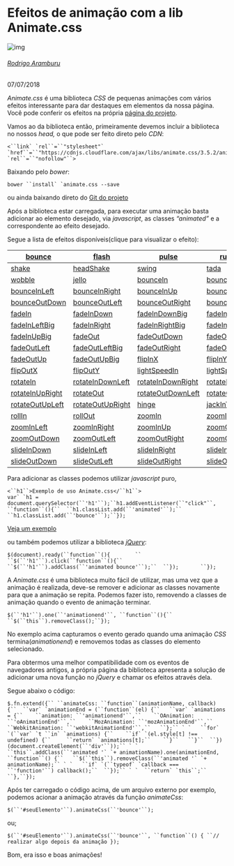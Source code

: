 # Efeitos de animação com a lib Animate.css

![img](https://secure.gravatar.com/avatar/dbc78bbb3a02e3db6bf745bb7c6d0bd0?s=60&d=mm&r=g)

###### [Rodrigo Aramburu](https://www.botecodigital.dev.br/author/rodrigo/)

07/07/2018

 

*Animate.css* é uma biblioteca *CSS* de pequenas animações com vários efeitos interessante para dar destaques em elementos da nossa página. Você pode conferir os efeitos na própria [página do projeto](https://daneden.github.io/animate.css/).

Vamos ao da biblioteca então, primeiramente devemos incluir a biblioteca no nossos *head,* o que pode ser feito direto pelo *CDN*:

```
<``link` `rel``=``"stylesheet"` `href``=``"https://cdnjs.cloudflare.com/ajax/libs/animate.css/3.5.2/animate.min.css"` `rel``=``"nofollow"``>  
```

Baixando pelo *bower*:

```
bower ``install` `animate.css --save
```

ou ainda baixando direto do [Git do projeto](https://github.com/daneden/animate.css)

Após a biblioteca estar carregada, para executar uma animação basta adicionar ao elemento desejado, via *javascript*, as classes *“animated”* e a correspondente ao efeito desejado.

Segue a lista de efeitos disponíveis(clique para visualizar o efeito):

| [bounce](https://www.botecodigital.dev.br/exemplos/animatecss/efeitos.php?efeito=shake) | [flash](https://www.botecodigital.dev.br/exemplos/animatecss/efeitos.php?efeito=flash) | [pulse](https://www.botecodigital.dev.br/exemplos/animatecss/efeitos.php?efeito=pulse) | [rubberBand](https://www.botecodigital.dev.br/exemplos/animatecss/efeitos.php?efeito=rubberBand) |
| ------------------------------------------------------------ | ------------------------------------------------------------ | ------------------------------------------------------------ | ------------------------------------------------------------ |
| [shake](https://www.botecodigital.dev.br/exemplos/animatecss/efeitos.php?efeito=shake) | [headShake](https://www.botecodigital.dev.br/exemplos/animatecss/efeitos.php?efeito=headShake) | [swing](https://www.botecodigital.dev.br/exemplos/animatecss/efeitos.php?efeito=swing) | [tada](https://www.botecodigital.dev.br/exemplos/animatecss/efeitos.php?efeito=tada) |
| [wobble](https://www.botecodigital.dev.br/exemplos/animatecss/efeitos.php?efeito=wobble) | [jello](https://www.botecodigital.dev.br/exemplos/animatecss/efeitos.php?efeito=jello) | [bounceIn](https://www.botecodigital.dev.br/exemplos/animatecss/efeitos.php?efeito=bounceIn) | [bounceInDown](https://www.botecodigital.dev.br/exemplos/animatecss/efeitos.php?efeito=bounceInDown) |
| [bounceInLeft](https://www.botecodigital.dev.br/exemplos/animatecss/efeitos.php?efeito=bounceInLeft) | [bounceInRight](https://www.botecodigital.dev.br/exemplos/animatecss/efeitos.php?efeito=bounceInRight) | [bounceInUp](https://www.botecodigital.dev.br/exemplos/animatecss/efeitos.php?efeito=bounceInUp) | [bounceOut](https://www.botecodigital.dev.br/exemplos/animatecss/efeitos.php?efeito=bounceOut) |
| [bounceOutDown](https://www.botecodigital.dev.br/exemplos/animatecss/efeitos.php?efeito=bounceOutDown) | [bounceOutLeft](https://www.botecodigital.dev.br/exemplos/animatecss/efeitos.php?efeito=bounceOutLeft) | [bounceOutRight](https://www.botecodigital.dev.br/exemplos/animatecss/efeitos.php?efeito=bounceOutRight) | [bounceOutUp](https://www.botecodigital.dev.br/exemplos/animatecss/efeitos.php?efeito=bounceOutUp) |
| [fadeIn](https://www.botecodigital.dev.br/exemplos/animatecss/efeitos.php?efeito=fadeIn) | [fadeInDown](https://www.botecodigital.dev.br/exemplos/animatecss/efeitos.php?efeito=fadeInDown) | [fadeInDownBig](https://www.botecodigital.dev.br/exemplos/animatecss/efeitos.php?efeito=fadeInDownBig) | [fadeInLeft](https://www.botecodigital.dev.br/exemplos/animatecss/efeitos.php?efeito=fadeInLeft) |
| [fadeInLeftBig](https://www.botecodigital.dev.br/exemplos/animatecss/efeitos.php?efeito=fadeInLeftBig) | [fadeInRight](https://www.botecodigital.dev.br/exemplos/animatecss/efeitos.php?efeito=fadeInRight) | [fadeInRightBig](https://www.botecodigital.dev.br/exemplos/animatecss/efeitos.php?efeito=fadeInRightBig) | [fadeInUp](https://www.botecodigital.dev.br/exemplos/animatecss/efeitos.php?efeito=fadeInUp) |
| [fadeInUpBig](https://www.botecodigital.dev.br/exemplos/animatecss/efeitos.php?efeito=fadeInUpBig) | [fadeOut](https://www.botecodigital.dev.br/exemplos/animatecss/efeitos.php?efeito=fadeOut) | [fadeOutDown](https://www.botecodigital.dev.br/exemplos/animatecss/efeitos.php?efeito=fadeOutDown) | [fadeOutDownBig](https://www.botecodigital.dev.br/exemplos/animatecss/efeitos.php?efeito=fadeOutDownBig) |
| [fadeOutLeft](https://www.botecodigital.dev.br/exemplos/animatecss/efeitos.php?efeito=fadeOutLeft) | [fadeOutLeftBig](https://www.botecodigital.dev.br/exemplos/animatecss/efeitos.php?efeito=fadeOutLeftBig) | [fadeOutRight](https://www.botecodigital.dev.br/exemplos/animatecss/efeitos.php?efeito=fadeOutRight) | [fadeOutRightBig](https://www.botecodigital.dev.br/exemplos/animatecss/efeitos.php?efeito=fadeOutRightBig) |
| [fadeOutUp](https://www.botecodigital.dev.br/exemplos/animatecss/efeitos.php?efeito=fadeOutUp) | [fadeOutUpBig](https://www.botecodigital.dev.br/exemplos/animatecss/efeitos.php?efeito=fadeOutUpBig) | [flipInX](https://www.botecodigital.dev.br/exemplos/animatecss/efeitos.php?efeito=flipInX) | [flipInY](https://www.botecodigital.dev.br/exemplos/animatecss/efeitos.php?efeito=flipInY) |
| [flipOutX](https://www.botecodigital.dev.br/exemplos/animatecss/efeitos.php?efeito=flipOutX) | [flipOutY](https://www.botecodigital.dev.br/exemplos/animatecss/efeitos.php?efeito=flipOutY) | [lightSpeedIn](https://www.botecodigital.dev.br/exemplos/animatecss/efeitos.php?efeito=lightSpeedIn) | [lightSpeedOut](https://www.botecodigital.dev.br/exemplos/animatecss/efeitos.php?efeito=lightSpeedOut) |
| [rotateIn](https://www.botecodigital.dev.br/exemplos/animatecss/efeitos.php?efeito=rotateIn) | [rotateInDownLeft](https://www.botecodigital.dev.br/exemplos/animatecss/efeitos.php?efeito=rotateInDownLeft) | [rotateInDownRight](https://www.botecodigital.dev.br/exemplos/animatecss/efeitos.php?efeito=rotateInDownRight) | [rotateInUpLeft](https://www.botecodigital.dev.br/exemplos/animatecss/efeitos.php?efeito=rotateInUpLeft) |
| [rotateInUpRight](https://www.botecodigital.dev.br/exemplos/animatecss/efeitos.php?efeito=rotateInUpRight) | [rotateOut](https://www.botecodigital.dev.br/exemplos/animatecss/efeitos.php?efeito=rotateOut) | [rotateOutDownLeft](https://www.botecodigital.dev.br/exemplos/animatecss/efeitos.php?efeito=rotateOutDownLeft) | [rotateOutDownRight](https://www.botecodigital.dev.br/exemplos/animatecss/efeitos.php?efeito=rotateOutDownRight) |
| [rotateOutUpLeft](https://www.botecodigital.dev.br/exemplos/animatecss/efeitos.php?efeito=rotateOutUpLeft) | [rotateOutUpRight](https://www.botecodigital.dev.br/exemplos/animatecss/efeitos.php?efeito=rotateOutUpRight) | [hinge](https://www.botecodigital.dev.br/exemplos/animatecss/efeitos.php?efeito=hinge) | [jackInTheBox](https://www.botecodigital.dev.br/exemplos/animatecss/efeitos.php?efeito=jackInTheBox) |
| [rollIn](https://www.botecodigital.dev.br/exemplos/animatecss/efeitos.php?efeito=rollIn) | [rollOut](https://www.botecodigital.dev.br/exemplos/animatecss/efeitos.php?efeito=rollOut) | [zoomIn](https://www.botecodigital.dev.br/exemplos/animatecss/efeitos.php?efeito=zoomIn) | [zoomInDown](https://www.botecodigital.dev.br/exemplos/animatecss/efeitos.php?efeito=zoomInDown) |
| [zoomInLeft](https://www.botecodigital.dev.br/exemplos/animatecss/efeitos.php?efeito=zoomInLeft) | [zoomInRight](https://www.botecodigital.dev.br/exemplos/animatecss/efeitos.php?efeito=zoomInRight) | [zoomInUp](https://www.botecodigital.dev.br/exemplos/animatecss/efeitos.php?efeito=zoomInUp) | [zoomOut](https://www.botecodigital.dev.br/exemplos/animatecss/efeitos.php?efeito=zoomOut) |
| [zoomOutDown](https://www.botecodigital.dev.br/exemplos/animatecss/efeitos.php?efeito=zoomOutDown) | [zoomOutLeft](https://www.botecodigital.dev.br/exemplos/animatecss/efeitos.php?efeito=zoomOutLeft) | [zoomOutRight](https://www.botecodigital.dev.br/exemplos/animatecss/efeitos.php?efeito=zoomOutRight) | [zoomOutUp](https://www.botecodigital.dev.br/exemplos/animatecss/efeitos.php?efeito=zoomOutUp) |
| [slideInDown](https://www.botecodigital.dev.br/exemplos/animatecss/efeitos.php?efeito=slideInDown) | [slideInLeft](https://www.botecodigital.dev.br/exemplos/animatecss/efeitos.php?efeito=slideInLeft) | [slideInRight](https://www.botecodigital.dev.br/exemplos/animatecss/efeitos.php?efeito=slideInRight) | [slideInUp](https://www.botecodigital.dev.br/exemplos/animatecss/efeitos.php?efeito=slideInUp) |
| [slideOutDown](https://www.botecodigital.dev.br/exemplos/animatecss/efeitos.php?efeito=slideOutDown) | [slideOutLeft](https://www.botecodigital.dev.br/exemplos/animatecss/efeitos.php?efeito=slideOutLeft) | [slideOutRight](https://www.botecodigital.dev.br/exemplos/animatecss/efeitos.php?efeito=slideOutRight) | [slideOutUp](https://www.botecodigital.dev.br/exemplos/animatecss/efeitos.php?efeito=slideOutUp) |

Para adicionar as classes podemos utilizar *javascript* puro,

```
<``h1``>Exemplo de uso Animate.css</``h1``>
var` `h1 = document.querySelector(``'h1'``);``h1.addEventListener(``"click"``, ``function``(){``  ``h1.classList.add(``'animated'``);``  ``h1.classList.add(``'bounce'``);``});
```

[Veja um exemplo](https://www.botecodigital.dev.br/exemplos/animatecss/)

ou também podemos utilizar a biblioteca [*jQuery*](https://www.botecodigital.dev.br/jquery/iniciando-com-jquery/):

```
$(document).ready(``function``(){        ``  ``$(``'h1'``).click(``function``(){``    ``$(``'h1'``).addClass(``'animated bounce'``);``  ``});       ``});
```

A *Animate.css* é uma biblioteca muito fácil de utilizar, mas uma vez que a animação é realizada, deve-se remover e adicionar as classes novamente para que a animação se repita. Podemos fazer isto, removendo a classes de animação quando o evento de animação terminar.

```
$(``'h1'``).one(``'animationend'``, ``function``(){``   ``$(``this``).removeClass();``});
```

No exemplo acima capturamos o evento gerado quando uma animação *CSS* termina(*animationend*) e removemos todas as classes do elemento selecionado.

Para obtermos uma melhor compatibilidade com os eventos de navegadores antigos, a própria página da biblioteca apresenta a solução de adicionar uma nova função no *jQuery* e chamar os efeitos através dela.

Segue abaixo o código:

```
$.fn.extend({`` ``animateCss: ``function``(animationName, callback) {``  ``var` `animationEnd = (``function``(el) {``   ``var` `animations = {``    ``animation: ``'animationend'``,``    ``OAnimation: ``'oAnimationEnd'``,``    ``MozAnimation: ``'mozAnimationEnd'``,``    ``WebkitAnimation: ``'webkitAnimationEnd'``,``   ``};`` ` `   ``for` `(``var` `t ``in` `animations) {``    ``if` `(el.style[t] !== undefined) {``     ``return` `animations[t];``    ``}``   ``}``  ``})(document.createElement(``'div'``));`` ` `  ``this``.addClass(``'animated '` `+ animationName).one(animationEnd, ``function``() {``   ``$(``this``).removeClass(``'animated '` `+ animationName);`` ` `   ``if` `(``typeof` `callback === ``'function'``) callback();``  ``});`` ` `  ``return` `this``;`` ``},``});
```

Após ter carregado o código acima, de um arquivo externo por exemplo, podemos acionar a animação através da função *animateCss*:

```
$(``'#seuElemento'``).animateCss(``'bounce'``);
```

ou;

```
$(``'#seuElemento'``).animateCss(``'bounce'``, ``function``() { ``// realizar algo depois da animação });
```

Bom, era isso e boas animações!
